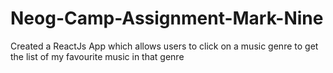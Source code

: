 # Neog-Camp-Assignment-Mark-Nine
Created a ReactJs App which allows users to click on a music genre to get the list of my favourite music in that genre
